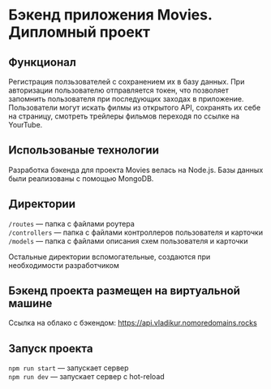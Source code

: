 # Бэкенд приложения Movies. Дипломный проект

## Функционал

Регистрация ползьзователей с сохранением их в базу данных. При авторизации пользователю отправляется токен, что позволяет запомнить пользователя при последующих заходах в приложение. Пользователи могут искать филмы из открытого API, сохранять их себе на страницу, смотреть трейлеры фильмов переходя по ссылке на YourTube.

## Использованые технологии

Разработка бэкенда для проекта Movies велась на Node.js. Базы данных были реализованы с помощью MongoDB.

## Директории

`/routes` — папка с файлами роутера  
`/controllers` — папка с файлами контроллеров пользователя и карточки   
`/models` — папка с файлами описания схем пользователя и карточки  
  
Остальные директории вспомогательные, создаются при необходимости разработчиком

## Бэкенд проекта размещен на виртуальной машине
  
Ссылка на облако с бэкендом:
https://api.vladikur.nomoredomains.rocks

## Запуск проекта

`npm run start` — запускает сервер   
`npm run dev` — запускает сервер с hot-reload
